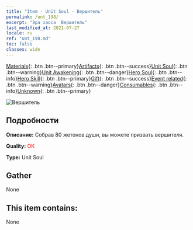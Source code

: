 ```yaml
---
title: "Item - Unit Soul - Вершитель"
permalink: /unt_198/
excerpt: "Эра хаоса  Вершитель"
last_modified_at: 2021-07-27
locale: ru
ref: "unt_198.md"
toc: false
classes: wide
---
```

 [Materials](/ItemsRU/){: .btn .btn--primary}[Artifacts](/ItemsRU/Artifacts/){: .btn .btn--success}[Unit Soul](/ItemsRU/UnitSoul/){: .btn .btn--warning}[Unit Awakening](/ItemsRU/UnitAwakening/){: .btn .btn--danger}[Hero Soul](/ItemsRU/HeroSoul/){: .btn .btn--info}[Hero Skill](/ItemsRU/HeroSkill/){: .btn .btn--primary}[Gift](/ItemsRU/Gift/){: .btn .btn--success}[Event related](/ItemsRU/Events/){: .btn .btn--warning}[Avatars](/ItemsRU/Avatars/){: .btn .btn--danger}[Consumables](/ItemsRU/Consumables/){: .btn .btn--info}[Unknown](/ItemsRU/Unknown/){: .btn .btn--primary}

 ![Вершитель](/images/u/ti_shenpanguan.jpg)

## Подробности
 **Описание:** Собрав 80 жетонов души, вы можете призвать вершителя.

 **Quality:** <span style="color: #FF0000">OK</span>

 **Type:** Unit Soul

## Gather

  None

## This item contains:

  None

